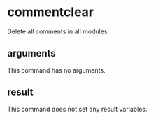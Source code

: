 # commentclear

Delete all comments in all modules.

## arguments

This command has no arguments.

## result

This command does not set any result variables.

